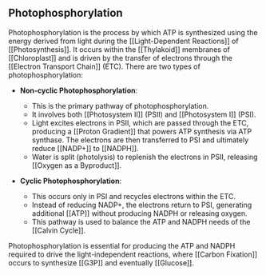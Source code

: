 ## Photophosphorylation  
Photophosphorylation is the process by which ATP is synthesized using the energy derived from light during the [[Light-Dependent Reactions]] of [[Photosynthesis]]. It occurs within the [[Thylakoid]] membranes of [[Chloroplast]] and is driven by the transfer of electrons through the [[Electron Transport Chain]] (ETC). There are two types of photophosphorylation:  

- **Non-cyclic Photophosphorylation**:  
  - This is the primary pathway of photophosphorylation.  
  - It involves both [[Photosystem II]] (PSII) and [[Photosystem I]] (PSI).  
  - Light excites electrons in PSII, which are passed through the ETC, producing a [[Proton Gradient]] that powers ATP synthesis via ATP synthase. The electrons are then transferred to PSI and ultimately reduce [[NADP+]] to [[NADPH]].  
  - Water is split (photolysis) to replenish the electrons in PSII, releasing [[Oxygen as a Byproduct]].  

- **Cyclic Photophosphorylation**:  
  - This occurs only in PSI and recycles electrons within the ETC.  
  - Instead of reducing NADP+, the electrons return to PSI, generating additional [[ATP]] without producing NADPH or releasing oxygen.  
  - This pathway is used to balance the ATP and NADPH needs of the [[Calvin Cycle]].  

Photophosphorylation is essential for producing the ATP and NADPH required to drive the light-independent reactions, where [[Carbon Fixation]] occurs to synthesize [[G3P]] and eventually [[Glucose]].  
